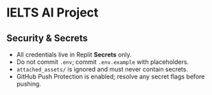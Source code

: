 # IELTS AI Project

## Security & Secrets
- All credentials live in Replit **Secrets** only.
- Do not commit `.env`; commit `.env.example` with placeholders.
- `attached_assets/` is ignored and must never contain secrets.
- GitHub Push Protection is enabled; resolve any secret flags before pushing.
